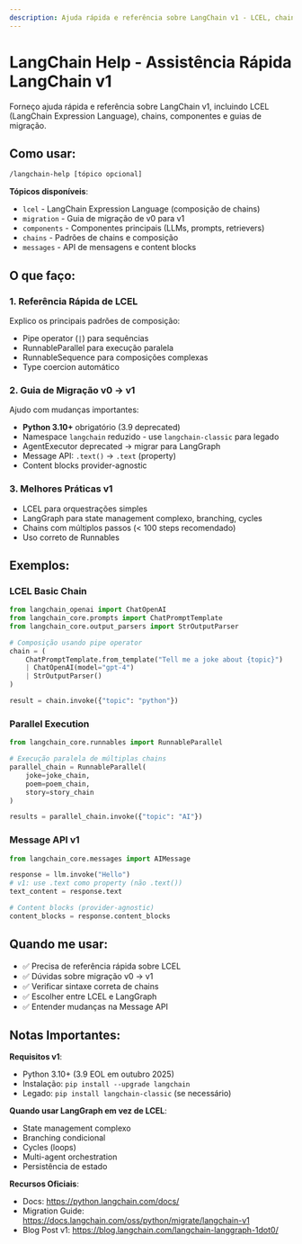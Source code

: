 ```yaml
---
description: Ajuda rápida e referência sobre LangChain v1 - LCEL, chains, componentes e migrações
---
```


# LangChain Help - Assistência Rápida LangChain v1

Forneço ajuda rápida e referência sobre LangChain v1, incluindo LCEL (LangChain Expression Language), chains, componentes e guias de migração.

## Como usar:

```bash
/langchain-help [tópico opcional]
```

**Tópicos disponíveis**:
- `lcel` - LangChain Expression Language (composição de chains)
- `migration` - Guia de migração de v0 para v1
- `components` - Componentes principais (LLMs, prompts, retrievers)
- `chains` - Padrões de chains e composição
- `messages` - API de mensagens e content blocks

## O que faço:

### 1. Referência Rápida de LCEL
Explico os principais padrões de composição:
- Pipe operator (`|`) para sequências
- RunnableParallel para execução paralela
- RunnableSequence para composições complexas
- Type coercion automático

### 2. Guia de Migração v0 → v1
Ajudo com mudanças importantes:
- **Python 3.10+** obrigatório (3.9 deprecated)
- Namespace `langchain` reduzido - use `langchain-classic` para legado
- AgentExecutor deprecated → migrar para LangGraph
- Message API: `.text()` → `.text` (property)
- Content blocks provider-agnostic

### 3. Melhores Práticas v1
- LCEL para orquestrações simples
- LangGraph para state management complexo, branching, cycles
- Chains com múltiplos passos (< 100 steps recomendado)
- Uso correto de Runnables

## Exemplos:

### LCEL Basic Chain
```python
from langchain_openai import ChatOpenAI
from langchain_core.prompts import ChatPromptTemplate
from langchain_core.output_parsers import StrOutputParser

# Composição usando pipe operator
chain = (
    ChatPromptTemplate.from_template("Tell me a joke about {topic}")
    | ChatOpenAI(model="gpt-4")
    | StrOutputParser()
)

result = chain.invoke({"topic": "python"})
```

### Parallel Execution
```python
from langchain_core.runnables import RunnableParallel

# Execução paralela de múltiplas chains
parallel_chain = RunnableParallel(
    joke=joke_chain,
    poem=poem_chain,
    story=story_chain
)

results = parallel_chain.invoke({"topic": "AI"})
```

### Message API v1
```python
from langchain_core.messages import AIMessage

response = llm.invoke("Hello")
# v1: use .text como property (não .text())
text_content = response.text

# Content blocks (provider-agnostic)
content_blocks = response.content_blocks
```

## Quando me usar:

- ✅ Precisa de referência rápida sobre LCEL
- ✅ Dúvidas sobre migração v0 → v1
- ✅ Verificar sintaxe correta de chains
- ✅ Escolher entre LCEL e LangGraph
- ✅ Entender mudanças na Message API

## Notas Importantes:

**Requisitos v1**:
- Python 3.10+ (3.9 EOL em outubro 2025)
- Instalação: `pip install --upgrade langchain`
- Legado: `pip install langchain-classic` (se necessário)

**Quando usar LangGraph em vez de LCEL**:
- State management complexo
- Branching condicional
- Cycles (loops)
- Multi-agent orchestration
- Persistência de estado

**Recursos Oficiais**:
- Docs: https://python.langchain.com/docs/
- Migration Guide: https://docs.langchain.com/oss/python/migrate/langchain-v1
- Blog Post v1: https://blog.langchain.com/langchain-langgraph-1dot0/